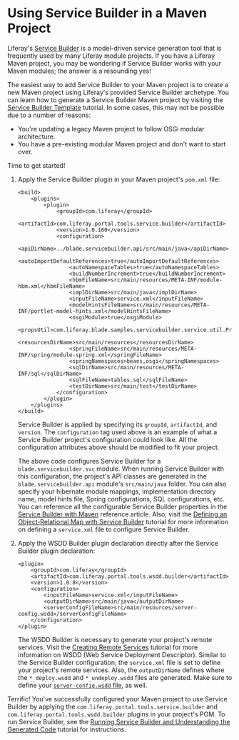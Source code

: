 # Using Service Builder in a Maven Project [](id=using-service-builder-in-a-maven-project)

Liferay's
[Service Builder](/develop/tutorials/-/knowledge_base/7-0/what-is-service-builder)
is a model-driven service generation tool that is frequently used by many Liferay
module projects. If you have a Liferay Maven project, you may be wondering if
Service Builder works with your Maven modules; the answer is a resounding yes!

The easiest way to add Service Builder to your Maven project is to create a
new Maven project using Liferay's provided Service Builder archetype. You can
learn how to generate a Service Builder Maven project by visiting the
[Service Builder Template](/develop/reference/-/knowledge_base/7-0/using-the-service-builder-template)
tutorial. In some cases, this may not be possible due to a number of reasons:

- You're updating a legacy Maven project to follow OSGi modular architecture.
- You have a pre-existing modular Maven project and don't want to start over.

Time to get started!

1.  Apply the Service Builder plugin in your Maven project's `pom.xml` file:

        <build>
            <plugins>
                <plugin>
                    <groupId>com.liferay</groupId>
                    <artifactId>com.liferay.portal.tools.service.builder</artifactId>
                    <version>1.0.160</version>
                    <configuration>
                        <apiDirName>../blade.servicebuilder.api/src/main/java</apiDirName>
                        <autoImportDefaultReferences>true</autoImportDefaultReferences>
                        <autoNamespaceTables>true</autoNamespaceTables>
                        <buildNumberIncrement>true</buildNumberIncrement>
                        <hbmFileName>src/main/resources/META-INF/module-hbm.xml</hbmFileName>
                        <implDirName>src/main/java</implDirName>
                        <inputFileName>service.xml</inputFileName>
                        <modelHintsFileName>src/main/resources/META-INF/portlet-model-hints.xml</modelHintsFileName>
                        <osgiModule>true</osgiModule>
                        <propsUtil>com.liferay.blade.samples.servicebuilder.service.util.PropsUtil</propsUtil>
                        <resourcesDirName>src/main/resources</resourcesDirName>
                        <springFileName>src/main/resources/META-INF/spring/module-spring.xml</springFileName>
                        <springNamespaces>beans,osgi</springNamespaces>
                        <sqlDirName>src/main/resources/META-INF/sql</sqlDirName>
                        <sqlFileName>tables.sql</sqlFileName>
                        <testDirName>src/main/test</testDirName>
                    </configuration>
                </plugin>
            </plugins>
        </build>

    Service Builder is applied by specifying its `groupId`, `artifactId`, and
    `version`. The `configuration` tag used above is an example of what a
    Service Builder project's configuration could look like. All the
    configuration attributes above should be modified to fit your project.

    The above code configures Service Builder for a `blade.servicebuilder.svc`
    module. When running Service Builder with this configuration, the project's
    API classes are generated in the `blade.servicebuilder.api` module's
    `src/main/java` folder. You can also specify your hibernate module mappings,
    implementation directory name, model hints file, Spring configurations, SQL
    configurations, etc. You can reference all the configurable Service Builder
    properties in the
    [Service Builder with Maven](/develop/reference/-/knowledge_base/7-0/service-builder-with-maven)
    reference article. Also, visit the
    [Defining an Object-Relational Map with Service Builder](/develop/tutorials/-/knowledge_base/7-0/defining-an-object-relational-map-with-service-builder)
    tutorial for more information on defining a `service.xml` file to configure
    Service Builder.

2.  Apply the WSDD Builder plugin declaration directly after the Service Builder
    plugin declaration:

        <plugin>
            <groupId>com.liferay</groupId>
            <artifactId>com.liferay.portal.tools.wsdd.builder</artifactId>
            <version>1.0.8</version>
            <configuration>
                <inputFileName>service.xml</inputFileName>
                <outputDirName>src/main/java</outputDirName>
                <serverConfigFileName>src/main/resources/server-config.wsdd</serverConfigFileName>
            </configuration>
        </plugin>

    The WSDD Builder is necessary to generate your project's remote services.
    Visit the
    [Creating Remote Services](/develop/tutorials/-/knowledge_base/7-0/creating-remote-services)
    tutorial for more information on WSDD (Web Service Deployment Descriptor).
    Similar to the Service Builder configuration, the `service.xml` file is set
    to define your project's remote services. Also, the `outputDirName` defines
    where the `*_deploy.wsdd` and `*_undeploy.wsdd` files are generated. Make
    sure to define your
    [`server-config.wsdd` file](http://axis.apache.org/axis/java/reference.html#Global_Axis_Configuration),
    as well.

Terrific! You've successfully configured your Maven project to use Service
Builder by applying the `com.liferay.portal.tools.service.builder` and
`com.liferay.portal.tools.wsdd.builder` plugins in your project's POM. To run
Service Builder, see the
[Running Service Builder and Understanding the Generated Code](/develop/tutorials/-/knowledge_base/7-0/running-service-builder-and-understanding-the-generated-code)
tutorial for instructions.

